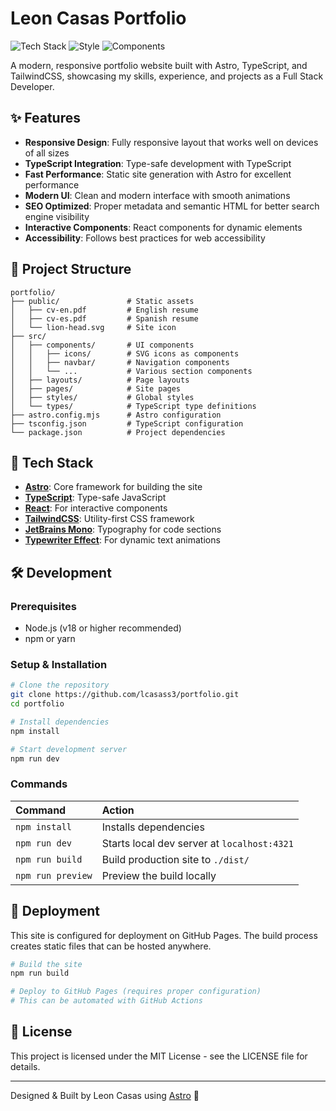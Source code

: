 # Leon Casas Portfolio

![Tech Stack](https://img.shields.io/badge/Astro-TypeScript-blue)
![Style](https://img.shields.io/badge/Styling-TailwindCSS-38bdf8)
![Components](https://img.shields.io/badge/Components-React-61dafb)

A modern, responsive portfolio website built with Astro, TypeScript, and TailwindCSS, showcasing my skills, experience, and projects as a Full Stack Developer.

## ✨ Features

- **Responsive Design**: Fully responsive layout that works well on devices of all sizes
- **TypeScript Integration**: Type-safe development with TypeScript
- **Fast Performance**: Static site generation with Astro for excellent performance
- **Modern UI**: Clean and modern interface with smooth animations
- **SEO Optimized**: Proper metadata and semantic HTML for better search engine visibility
- **Interactive Components**: React components for dynamic elements
- **Accessibility**: Follows best practices for web accessibility

## 🚀 Project Structure

```
portfolio/
├── public/               # Static assets
│   ├── cv-en.pdf         # English resume
│   ├── cv-es.pdf         # Spanish resume
│   └── lion-head.svg     # Site icon
├── src/
│   ├── components/       # UI components
│   │   ├── icons/        # SVG icons as components
│   │   ├── navbar/       # Navigation components
│   │   └── ...           # Various section components
│   ├── layouts/          # Page layouts
│   ├── pages/            # Site pages
│   ├── styles/           # Global styles
│   └── types/            # TypeScript type definitions
├── astro.config.mjs      # Astro configuration
├── tsconfig.json         # TypeScript configuration
└── package.json          # Project dependencies
```

## 🧰 Tech Stack

- **[Astro](https://astro.build/)**: Core framework for building the site
- **[TypeScript](https://www.typescriptlang.org/)**: Type-safe JavaScript
- **[React](https://reactjs.org/)**: For interactive components
- **[TailwindCSS](https://tailwindcss.com/)**: Utility-first CSS framework
- **[JetBrains Mono](https://www.jetbrains.com/lp/mono/)**: Typography for code sections
- **[Typewriter Effect](https://github.com/tameemsafi/typewriterjs)**: For dynamic text animations

## 🛠️ Development

### Prerequisites

- Node.js (v18 or higher recommended)
- npm or yarn

### Setup & Installation

```bash
# Clone the repository
git clone https://github.com/lcasass3/portfolio.git
cd portfolio

# Install dependencies
npm install

# Start development server
npm run dev
```

### Commands

| Command           | Action                                      |
| :---------------- | :------------------------------------------ |
| `npm install`     | Installs dependencies                       |
| `npm run dev`     | Starts local dev server at `localhost:4321` |
| `npm run build`   | Build production site to `./dist/`          |
| `npm run preview` | Preview the build locally                   |

## 🚢 Deployment

This site is configured for deployment on GitHub Pages. The build process creates static files that can be hosted anywhere.

```bash
# Build the site
npm run build

# Deploy to GitHub Pages (requires proper configuration)
# This can be automated with GitHub Actions
```

## 📝 License

This project is licensed under the MIT License - see the LICENSE file for details.

---

Designed & Built by Leon Casas using [Astro](https://astro.build) 🚀
